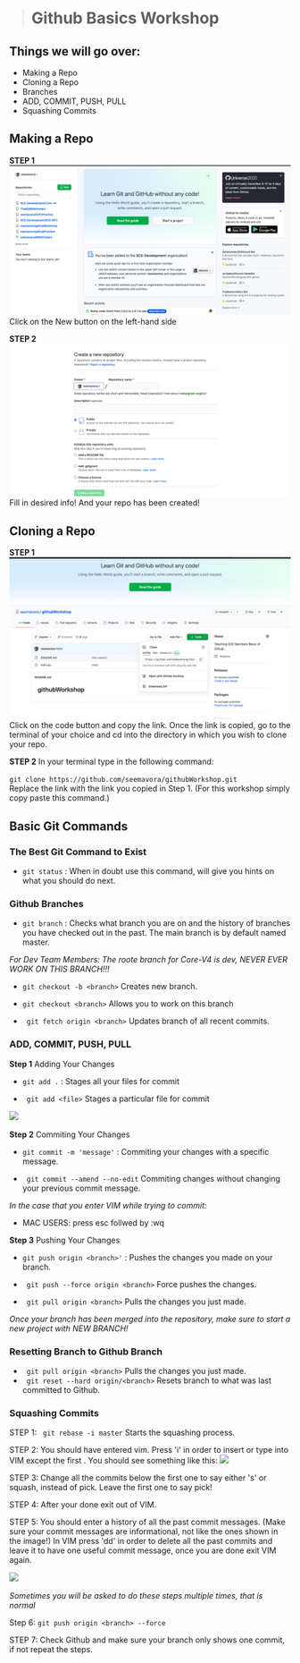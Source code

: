 ># Github Basics Workshop

## Things we will go over:
-  Making a Repo
- Cloning a Repo
- Branches
-  ADD, COMMIT, PUSH, PULL
- Squashing Commits

## Making a Repo
**STEP 1** 
![](/images/RepoCreate.png)
Click on the New button on the left-hand side

**STEP 2**
![](/images/createNew.png)
Fill in desired info! And your repo has been created! 

## Cloning a Repo
**STEP 1** 
![](/images/cloneRepo.png)
Click on the code button and copy the link. Once the link is copied, go to the terminal of your choice and cd into the directory in which you wish to clone your repo. 


**STEP 2**
In your terminal type in the following command:

``` git clone https://github.com/seemavora/githubWorkshop.git ```   
Replace the link with the link you copied in Step 1. (For this workshop simply copy paste this command.) 

## Basic Git Commands
### **The Best Git Command to Exist**
- ```git status``` : When in doubt use this command, will give you hints on what you should do next.

### **Github Branches**

- ```git branch``` : Checks what branch you are on and the history of branches you have checked out in the past. The main branch is by default named master. 

*For Dev Team Members: The roote branch for Core-V4 is dev, NEVER EVER WORK ON THIS BRANCH!!!*

- ``` git checkout -b <branch> ``` Creates new branch.

- ``` git checkout <branch> ``` Allows you to work on this branch

- ``` git fetch origin <branch>``` Updates branch of all recent commits. 


### **ADD, COMMIT, PUSH, PULL**
**Step 1** Adding Your Changes

- ```git add .``` : Stages all your files for commit

- ``` git add <file>``` Stages a particular file for commit


![](/images/gitAdd.png)

**Step 2** Commiting Your Changes

- ```git commit -m 'message'``` : Commiting your changes with a specific message.

- ``` git commit --amend --no-edit``` Commiting changes without changing your previous commit message.

*In the case that you enter VIM while trying to commit:*
- MAC USERS: press esc follwed by :wq

**Step 3** Pushing Your Changes

- ```git push origin <branch>'``` : Pushes the changes you made on your branch. 

- ``` git push --force origin <branch>``` Force pushes the changes.
- ``` git pull origin <branch>``` Pulls the changes you just made. 

*Once your branch has been merged into the repository, make sure to start a new project with  NEW BRANCH!*

### **Resetting Branch to Github Branch**

- ``` git pull origin <branch>``` Pulls the changes you just made. 
- ``` git reset --hard origin/<branch>``` Resets branch to what was last committed to Github.  

### **Squashing Commits**

STEP 1:  ``` git rebase -i master``` Starts the squashing process.

STEP 2: You should have entered vim. Press 'i' in order to insert or type into VIM except the first . You should see something like this: 
![](/images/beforeSquash.png)

STEP 3: Change all the commits below the first one to say either 's' or squash, instead of pick. Leave the first one to say pick! 

STEP 4: After your done exit out of VIM.

STEP 5: You should enter a history of all the past commit messages. (Make sure your commit messages are informational, not like the ones shown in the image!) In VIM press 'dd' in order to delete all the past commits and leave it to have one useful commit message, once you are done exit VIM again. 

![](/images/bigCommitMessage.png)

*Sometimes you will be asked to do these steps multiple times, that is normal*

Step 6: ```git push origin <branch> --force```

STEP 7: Check Github and make sure your branch only shows one commit, if not repeat the steps.











